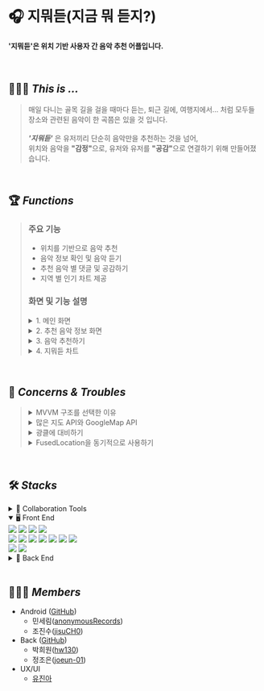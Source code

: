 # 🎧 지뭐듣(지금 뭐 듣지?)
#### '지뭐듣'은 위치 기반 사용자 간 음악 추천 어플입니다. <br><br><br>

## 🙋🏻‍♂️ <I>This is ...</I>
> 매일 다니는 골목 길을 걸을 때마다 듣는, 퇴근 길에, 여행지에서... 처럼 모두들 장소와 관련된 음악이 한 곡쯤은 있을 것 입니다.<br><br>
> <b><I>'지뭐듣'</I></b> 은 유저끼리 단순히 음악만을 추천하는 것을 넘어,  
> 위치와 음악을 <b>"감정"</b>으로, 유저와 유저를 <b>"공감"</b>으로 연결하기 위해 만들어졌습니다.

<br>

## 🏆 <I>Functions</I><br>

> ### 주요 기능
> * 위치를 기반으로 음악 추천<br>
> * 음악 정보 확인 및 음악 듣기<br>
> * 추천 음악 별 댓글 및 공감하기<br>
> * 지역 별 인기 차트 제공<br>
> ### 화면 및 기능 설명
> <details>
> <summary>1. 메인 화면</summary>
> <img src="https://user-images.githubusercontent.com/92194918/221408397-dd19e300-04d5-4979-80e2-f455bd79976e.gif" width="240"/><br>
> <ul> 
> <li><b>지도 위에 생성된 음악 핀을 통해 내 위치 주변에서 생성된 음악 정보를 확인할 수 있습니다.</b></li>
> <li>MainActivty에서 FusedLocation을 통해 5분 간격으로 사용자의 현재 위치 정보를 받아 ViewModel의 LiveData에 저장합니다.</li>
> <li>LiveData에 저장된 위치 정보를 Observer로 감지하여 저장된 위치정보를 기준으로 중심점을 설정하여 지도를 표시합니다.</li>
> <li>현재 위치에서 반경 5km 내에 생성 된 음악 핀 데이터를 Coroutine 통해 비동기적으로 가져옵니다.</li>
> </ul>
> </details>
> <details>
> <summary>2. 추천 음악 정보 화면</summary>
> <img src="https://user-images.githubusercontent.com/92194918/221409122-a93723d2-a67d-45e8-ae72-fd12e5a1b14a.gif" width="240">
> <img src="https://user-images.githubusercontent.com/92194918/221409319-3f15645a-815e-40f5-9d53-7316305259ec.gif" width="240"/>
> <img src="https://user-images.githubusercontent.com/92194918/227489505-3402322d-80a9-4c59-8521-cf711fea94a2.gif" width="240"><br>
> <ul>
> <li><b>지도 위에 생성된 음악 핀을 클릭하면 해당 장소에서 추천된 음악의 정보를 확인할 수 있습니다.</b></li>
> <li>'ReadMoreTextView' 라이브러리를 사용하여 사연이 2줄 이상일 경우 더보기 클릭 시 전체 텍스트가 표시되도록 구현했습니다.</li>
> <li>앨범 이미지의 유튜브 버튼을 클릭하면 해당 음악의 "가수 곡 제목"을 검색한 유튜브 화면으로 이동합니다.</li>
> <li>우측 상단의 북마크 아이콘은 해당 음악을 본인 생성한 것인지를 표시합니다.</li>
> <li>각 버튼에 대해 중복 클릭을 방지하고자 RxBidning을 적용하여 UI Event를 처리했습니다.</li>
> </ul>
> </details>
> <details>
> <summary>3. 음악 추천하기</summary>
> <img src="https://user-images.githubusercontent.com/92194918/221411387-e3c4104b-7729-4e47-bf41-35e0b7a12249.gif" width="240">
> <img src="https://user-images.githubusercontent.com/92194918/221411240-71db16af-92db-4bc4-9e54-ee71f23884e5.gif" width="240">
> <img src="https://user-images.githubusercontent.com/92194918/221411662-3435fe31-6919-42c4-bbb7-fd782c771798.gif" width="240">
> <img src="https://user-images.githubusercontent.com/92194918/221412025-374e2740-3d11-49cc-891f-8fe732f10c2f.gif" width="240"/><br>
> <ul>
> <li><b>장소 선택부터 사연 입력까지 음악 추천하기 기능의 일련의 과정입니다.</b></li>
> <li>'다른 위치에서 추천하기' 클릭 시 첫 번째 화면부터 시작하며 현재 위치에서 추천하기 시 두 번째 화면에서 시작하게 됩니다.</li>
> <li>Fragment 전환 이후에도 추천 위치, 선택한 음악의 데이터를 보존하기 위해 'activityViewModels'를 사용하여 데이터를 유지하도록 했습니다. </li>
> <li>음악 검색화면에서 음악 데이터는 'ManiaDB API'를 사용하여 음악 정보를 가져옵니다.</li>
> </ul>
> </details>
> <details>
> <summary>4. 지뭐듣 차트</summary>
> <img src="https://user-images.githubusercontent.com/92194918/227487073-9658615a-d918-4bc9-bd8c-2430acfa568b.gif" width="240"/>
> <img src="https://user-images.githubusercontent.com/92194918/221413642-fb41f8da-7f7d-4456-ad68-9fdee9f007eb.png" width="240"/><br>
> <ul> 
> <li><b>사용자의 현재 위치(행정구역)를 기준으로 해당 지역에서 공감을 많이 받은 상위 10개의 음악을 표시합니다.</b></li>
> </ul>
> </details>

<br>

## 🤔 <I>Concerns & Troubles</I><br>
> <details>
> <summary>MVVM 구조를 선택한 이유</summary>
> </details>
> <details>
> <summary>많은 지도 API와 GoogleMap API</summary>
> </details>
> <details>
> <summary>광클에 대비하기</summary>
> </details>
> <details>
> <summary>FusedLocation을 동기적으로 사용하기</summary>
> </details>

<br>

## 🛠️ <I>Stacks</I>
<details>
  <summary>🤝  Collaboration Tools</summary>
  <img src="https://img.shields.io/badge/github-181717?style=for-the-badge&logo=github&logoColor=white">
  <img src="https://img.shields.io/badge/Notion-000000?style=for-the-badge&logo=notion&logoColor=white">
  <img src="https://img.shields.io/badge/Figma-F24E1E?style=for-the-badge&logo=figma&logoColor=white">
  <img src="https://img.shields.io/badge/Discord-5865F2?style=for-the-badge&logo=discord&logoColor=white">

  <img src="https://img.shields.io/badge/Swagger-85EA2D?style=for-the-badge&logo=swagger&logoColor=black">
  <img src="https://img.shields.io/badge/Postman-FF6C37?style=for-the-badge&logo=postman&logoColor=white">
</details>
<details open>
  <summary>🖥️  Front End</summary>
  <img src="https://img.shields.io/badge/Android-3DDC84?style=for-the-badge&logo=Android&logoColor=white">
  <img src="https://img.shields.io/badge/Kotlin-7F52FF?style=for-the-badge&logo=Kotlin&logoColor=white">
  <img src="https://img.shields.io/badge/Mac-FFFFFF?style=for-the-badge&logo=apple&logoColor=black">
  <img src="https://img.shields.io/badge/Windows-0078D6?style=for-the-badge&logo=windows&logoColor=white">
  <br>
  <img src="https://img.shields.io/badge/Jetpack AAC-FF0000?style=for-the-badge&logo=&logoColor=white">
  <img src="https://img.shields.io/badge/MVVM-0F9D58?style=for-the-badge&logo=&logoColor=white">
  <img src="https://img.shields.io/badge/Coroutine-0F9D58?style=for-the-badge&logo=&logoColor=white">
  <img src="https://img.shields.io/badge/RxBinding-B7178C?style=for-the-badge&logo=ReactiveX&logoColor=white">
  <img src="https://img.shields.io/badge/Retrofit-3E4348?style=for-the-badge&logo=Square&logoColor=white">
  <img src="https://img.shields.io/badge/OkHttp-3E4348?style=for-the-badge&logo=Square&logoColor=white">
  <img src="https://img.shields.io/badge/Glide4-008ED2?style=for-the-badge&logo=&logoColor=white">
    <br>
  <img src="https://img.shields.io/badge/Google Maps-4285F4?style=for-the-badge&logo=googlemaps&logoColor=white">
  <img src="https://img.shields.io/badge/Mania DB-FF3366?style=for-the-badge&logo=music&logoColor=white">
</details>
<details>
  <summary>💾  Back End</summary>
  <img src="https://img.shields.io/badge/IntelliJ-000000?style=for-the-badge&logo=intellijidea&logoColor=white">
  <img src="https://img.shields.io/badge/Spring-6DB33F?style=for-the-badge&logo=spring&logoColor=white">
  <img src="https://img.shields.io/badge/Java-FFFFFF?style=for-the-badge&logo=openjdk&logoColor=red">
  <img src="https://img.shields.io/badge/Mac-FFFFFF?style=for-the-badge&logo=apple&logoColor=black">
  <img src="https://img.shields.io/badge/Windows-0078D6?style=for-the-badge&logo=windows&logoColor=white">
  <br>
  <img src="https://img.shields.io/badge/MySQL-4479A1?style=for-the-badge&logo=mysql&logoColor=white">
  <img src="https://img.shields.io/badge/AWS-232F3E?style=for-the-badge&logo=amazonaws&logoColor=white">
  <img src="https://img.shields.io/badge/Swagger-85EA2D?style=for-the-badge&logo=swagger&logoColor=black">
  <img src="https://img.shields.io/badge/MVC-0F9D58?style=for-the-badge&logo=&logoColor=white">
</details>

<br>

## 👩‍👩‍👦 <I>Members</I>
* Android ([GitHub](https://github.com/GMD-music-recommend-app/GMD-FE))
  + 민세림([anonymousRecords](https://github.com/anonymousRecords))
  + 조진수([jisuCH0](https://github.com/jinsuCH0/))
* Back ([GitHub](https://github.com/GMD-music-recommend-app/GMD-BE))
  + 박희원([hw130](https://github.com/hw130))
  + 정조은([joeun-01](https://github.com/joeun-01))
* UX/UI
  + [유진아](mailto:jinahyu210@gachon.ac.kr)
